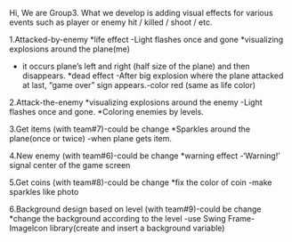 Hi, We are Group3. 
What we develop is adding visual effects for various events such as player or enemy hit / killed / shoot / etc.


1.Attacked-by-enemy
*life effect 
-Light flashes once and gone
*visualizing explosions around the plane(me)
- it occurs plane’s left and right (half size of the plane) and then disappears.
*dead effect
-After big explosion where the plane attacked at last, “game over” sign appears.-color red
(same as life color)

2.Attack-the-enemy
*visualizing explosions around the enemy
-Light flashes once and gone.
*Coloring enemies by levels.

3.Get items (with team#7)-could be change
*Sparkles around the plane(once or twice)
-when plane gets item.

4.New enemy (with team#6)-could be change
*warning effect
-‘Warning!’ signal center of the game screen

5.Get coins (with team#8)-could be change
*fix the color of coin
-make sparkles like photo 

6.Background design based on level (with team#9)-could be change
*change the background according to the level
-use Swing Frame-Imagelcon library(create and insert a background variable)
